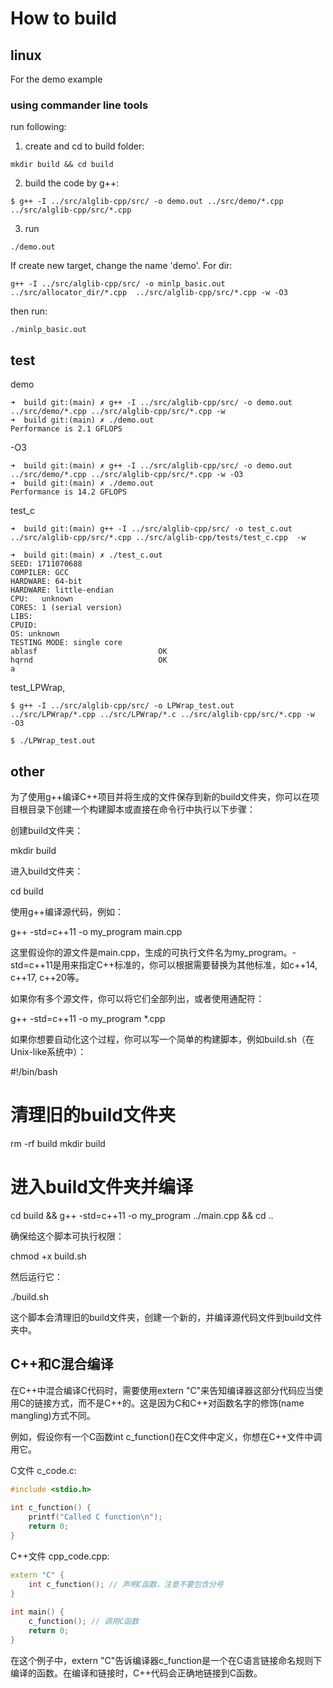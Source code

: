 # How to build

## linux
For the demo example
### using commander line tools

run following:
1. create and cd to build folder:
```
mkdir build && cd build
```
2. build the code by g++:
```
$ g++ -I ../src/alglib-cpp/src/ -o demo.out ../src/demo/*.cpp ../src/alglib-cpp/src/*.cpp
```
3. run 
```
./demo.out
```

If create new target, change the name  'demo'. For dir:
```Console
g++ -I ../src/alglib-cpp/src/ -o minlp_basic.out ../src/allocator_dir/*.cpp  ../src/alglib-cpp/src/*.cpp -w -O3
```
then run:
```Console
./minlp_basic.out
```


## test
demo
```Console
➜  build git:(main) ✗ g++ -I ../src/alglib-cpp/src/ -o demo.out ../src/demo/*.cpp ../src/alglib-cpp/src/*.cpp -w
➜  build git:(main) ✗ ./demo.out 
Performance is 2.1 GFLOPS
```
-O3
```Console
➜  build git:(main) ✗ g++ -I ../src/alglib-cpp/src/ -o demo.out ../src/demo/*.cpp ../src/alglib-cpp/src/*.cpp -w -O3
➜  build git:(main) ✗ ./demo.out 
Performance is 14.2 GFLOPS
```
test_c
```Console
➜  build git:(main) g++ -I ../src/alglib-cpp/src/ -o test_c.out  ../src/alglib-cpp/src/*.cpp ../src/alglib-cpp/tests/test_c.cpp  -w 

➜  build git:(main) ✗ ./test_c.out
SEED: 1711070688
COMPILER: GCC
HARDWARE: 64-bit
HARDWARE: little-endian
CPU:   unknown
CORES: 1 (serial version)
LIBS:  
CPUID:
OS: unknown
TESTING MODE: single core
ablasf                           OK
hqrnd                            OK
a
```
test_LPWrap, 
```Console
$ g++ -I ../src/alglib-cpp/src/ -o LPWrap_test.out  ../src/LPWrap/*.cpp ../src/LPWrap/*.c ../src/alglib-cpp/src/*.cpp -w  -O3

$ ./LPWrap_test.out
```



## other
为了使用g++编译C++项目并将生成的文件保存到新的build文件夹，你可以在项目根目录下创建一个构建脚本或直接在命令行中执行以下步骤：

创建build文件夹：

mkdir build

进入build文件夹：

cd build

使用g++编译源代码，例如：

g++ -std=c++11 -o my_program main.cpp

这里假设你的源文件是main.cpp，生成的可执行文件名为my_program。-std=c++11是用来指定C++标准的，你可以根据需要替换为其他标准，如c++14, c++17, c++20等。

如果你有多个源文件，你可以将它们全部列出，或者使用通配符：

g++ -std=c++11 -o my_program *.cpp

如果你想要自动化这个过程，你可以写一个简单的构建脚本，例如build.sh（在Unix-like系统中）：

#!/bin/bash
 
# 清理旧的build文件夹
rm -rf build
mkdir build
 
# 进入build文件夹并编译
cd build && g++ -std=c++11 -o my_program ../main.cpp && cd ..

确保给这个脚本可执行权限：

chmod +x build.sh

然后运行它：

./build.sh

这个脚本会清理旧的build文件夹，创建一个新的，并编译源代码文件到build文件夹中。


##  C++和C混合编译
在C++中混合编译C代码时，需要使用extern "C"来告知编译器这部分代码应当使用C的链接方式，而不是C++的。这是因为C和C++对函数名字的修饰(name mangling)方式不同。

例如，假设你有一个C函数int c_function()在C文件中定义，你想在C++文件中调用它。

C文件 c_code.c:
```c
#include <stdio.h>
 
int c_function() {
    printf("Called C function\n");
    return 0;
}
```
C++文件 cpp_code.cpp:
```Cpp
extern "C" {
    int c_function(); // 声明C函数，注意不要包含分号
}
 
int main() {
    c_function(); // 调用C函数
    return 0;
}
```
在这个例子中，extern "C"告诉编译器c_function是一个在C语言链接命名规则下编译的函数。在编译和链接时，C++代码会正确地链接到C函数。

